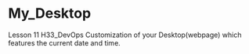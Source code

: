 # My_Desktop
Lesson 11  H33_DevOps
Customization of your Desktop(webpage) which features the current date and time.

